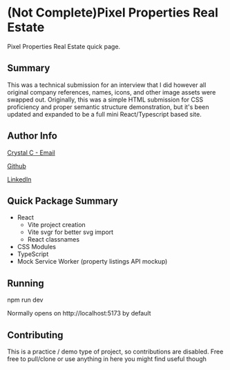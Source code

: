 # (Not Complete)Pixel Properties Real Estate

Pixel Properties Real Estate quick page.

## Summary

This was a technical submission for an interview that I did however all original company references, names, icons, and other image assets were swapped out. Originally, this was a simple HTML submission for CSS proficiency and proper semantic structure demonstration, but it's been updated and expanded to be a full mini React/Typescript based site.

## Author Info

[Crystal C - Email](mailto:crystal.m.clark@proton.me)

[Github](https://github.com/Only-of-Type)

[LinkedIn](https://www.linkedin.com/in/crystal-clark)

## Quick Package Summary

- React
  - Vite project creation
  - Vite svgr for better svg import
  - React classnames
- CSS Modules
- TypeScript
- Mock Service Worker (property listings API mockup)

## Running

npm run dev

Normally opens on http://localhost:5173 by default

## Contributing

This is a practice / demo type of project, so contributions are disabled. Free free to pull/clone or use anything in here you might find useful though
